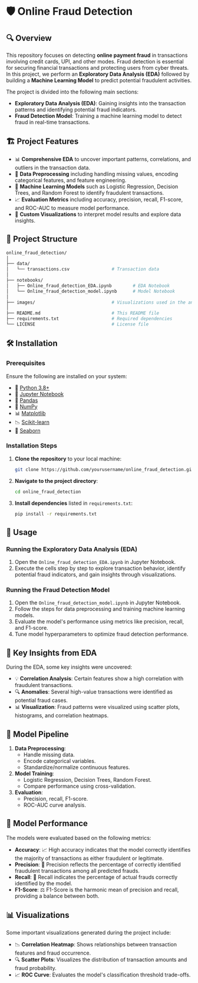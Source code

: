 

# 🛡️ Online Fraud Detection

## 🔍 Overview

This repository focuses on detecting **online payment fraud** in transactions involving credit cards, UPI, and other modes. Fraud detection is essential for securing financial transactions and protecting users from cyber threats. In this project, we perform an **Exploratory Data Analysis (EDA)** followed by building a **Machine Learning Model** to predict potential fraudulent activities.

The project is divided into the following main sections:
- **Exploratory Data Analysis (EDA)**: Gaining insights into the transaction patterns and identifying potential fraud indicators.
- **Fraud Detection Model**: Training a machine learning model to detect fraud in real-time transactions.

## 🏗️ Project Features

- 📊 **Comprehensive EDA** to uncover important patterns, correlations, and outliers in the transaction data.
- 🔄 **Data Preprocessing** including handling missing values, encoding categorical features, and feature engineering.
- 🤖 **Machine Learning Models** such as Logistic Regression, Decision Trees, and Random Forest to identify fraudulent transactions.
- 📈 **Evaluation Metrics** including accuracy, precision, recall, F1-score, and ROC-AUC to measure model performance.
- 🎨 **Custom Visualizations** to interpret model results and explore data insights.

## 📂 Project Structure

```bash
online_fraud_detection/
│
├── data/
│   └── transactions.csv                # Transaction data
│
├── notebooks/
│   ├── Online_fraud_detection_EDA.ipynb        # EDA Notebook
│   └── Online_fraud_detection_model.ipynb      # Model Notebook
│
├── images/                             # Visualizations used in the analysis
│
├── README.md                           # This README file
├── requirements.txt                    # Required dependencies
└── LICENSE                             # License file
```

## 🛠️ Installation

### Prerequisites

Ensure the following are installed on your system:

- 🐍 [Python 3.8+](https://www.python.org/downloads/)
- 📒 [Jupyter Notebook](https://jupyter.org/install)
- 🐼 [Pandas](https://pandas.pydata.org/)
- 🧮 [NumPy](https://numpy.org/)
- 📊 [Matplotlib](https://matplotlib.org/)
- 📉 [Scikit-learn](https://scikit-learn.org/)
- 🎨 [Seaborn](https://seaborn.pydata.org/)


### Installation Steps

1. **Clone the repository** to your local machine:
    ```bash
    git clone https://github.com/yourusername/online_fraud_detection.git
    ```
2. **Navigate to the project directory**:
    ```bash
    cd online_fraud_detection
    ```
3. **Install dependencies** listed in `requirements.txt`:
    ```bash
    pip install -r requirements.txt
    ```

## 🚀 Usage

### Running the Exploratory Data Analysis (EDA)
1. Open the `Online_fraud_detection_EDA.ipynb` in Jupyter Notebook.
2. Execute the cells step by step to explore transaction behavior, identify potential fraud indicators, and gain insights through visualizations.

### Running the Fraud Detection Model
1. Open the `Online_fraud_detection_model.ipynb` in Jupyter Notebook.
2. Follow the steps for data preprocessing and training machine learning models.
3. Evaluate the model's performance using metrics like precision, recall, and F1-score.
4. Tune model hyperparameters to optimize fraud detection performance.

## 🧠 Key Insights from EDA

During the EDA, some key insights were uncovered:
- 💡 **Correlation Analysis**: Certain features show a high correlation with fraudulent transactions.
- 🔍 **Anomalies**: Several high-value transactions were identified as potential fraud cases.
- 📊 **Visualization**: Fraud patterns were visualized using scatter plots, histograms, and correlation heatmaps.

## 🔧 Model Pipeline

1. **Data Preprocessing**: 
   - Handle missing data.
   - Encode categorical variables.
   - Standardize/normalize continuous features.
2. **Model Training**:
   - Logistic Regression, Decision Trees, Random Forest.
   - Compare performance using cross-validation.
3. **Evaluation**:
   - Precision, recall, F1-score.
   - ROC-AUC curve analysis.

## 🧪 Model Performance

The models were evaluated based on the following metrics:

- **Accuracy**: 📈 High accuracy indicates that the model correctly identifies the majority of transactions as either fraudulent or legitimate.
- **Precision**: 🎯 Precision reflects the percentage of correctly identified fraudulent transactions among all predicted frauds.
- **Recall**: 🔄 Recall indicates the percentage of actual frauds correctly identified by the model.
- **F1-Score**: ⚖️ F1-Score is the harmonic mean of precision and recall, providing a balance between both.

## 📊 Visualizations

Some important visualizations generated during the project include:
- 📉 **Correlation Heatmap**: Shows relationships between transaction features and fraud occurrence.
- 🔍 **Scatter Plots**: Visualizes the distribution of transaction amounts and fraud probability.
- 📈 **ROC Curve**: Evaluates the model's classification threshold trade-offs.

